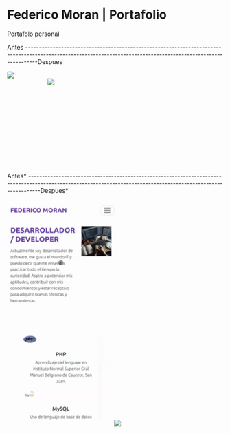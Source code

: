 # Federico Moran | Portafolio

Portafolo personal

<div>
    <p>Antes ----------------------------------------------------------------------------------------------------------------------------------------------------------------Despues</p>
</div>
<div>
<img align="left" width="450" height="auto" src="assets/Portafolio_before.gif">
</div>
<div style="float:right;">
    <img align="right" width="410" height="auto" src="assets/Portafolio_after.gif">
</div>
<br>
<br>
<br>
<br>
<br>
<br>
<br>
<br>
<br>
<br>
<br>
<br>
<div>
<p>Antes* ----------------------------------------------------------------------------------------------------------------------------------------------------------------Despues*</p>
</div>
<div>
<img align="left" width="250" height="auto" src="assets/Portafolio_responsive_before.gif">
</div>
<div style="float:right;">
    <img align="right" width="255" height="auto" src="assets/Portafolio_responsive_after.gif">
</div>
